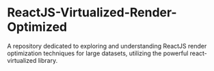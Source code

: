 # ReactJS-Virtualized-Render-Optimized
A repository dedicated to exploring and understanding ReactJS render optimization techniques for large datasets, utilizing the powerful react-virtualized library.
